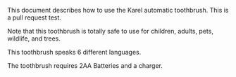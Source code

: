 This document describes how to use the Karel automatic toothbrush.
This is a pull request test.

Note that this toothbrush is totally safe to use for children, adults, pets, wildlife, and trees.

This toothbrush speaks 6 different languages.

The toothbrush requires 2AA Batteries and a charger.